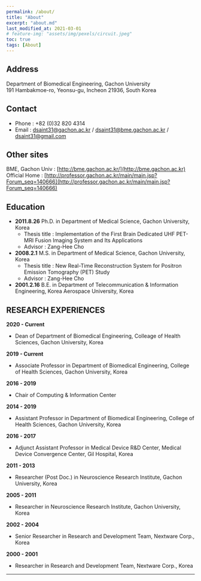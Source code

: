 ```yaml
---
permalink: /about/
title: "About"
excerpt: "about.md"
last_modified_at: 2021-03-01
# feature-img: "assets/img/pexels/circuit.jpeg"
toc: true
tags: [About]
---
```


## Address 

Department of Biomedical Engineering, Gachon University <br/>
191 Hambakmoe-ro, Yeonsu-gu, Incheon 21936, South Korea


## Contact

* Phone : +82 (0)32 820 4314
* Email : [dsaint31@gachon.ac.kr](dsaint31@gachon.ac.kr) / [dsaint31@bme.gachon.ac.kr](dsaint31@bme.gachon.ac.kr) / [dsaint31@gmail.com](dsaint31@gmail.com)

## Other sites
BME, Gachon Univ : [http://bme.gachon.ac.kr/](http://bme.gachon.ac.kr)
Official Home : [http://professor.gachon.ac.kr/main/main.jsp?Forum_seq=140666](http://professor.gachon.ac.kr/main/main.jsp?Forum_seq=140666)

## Education

* **2011.8.26** Ph.D. in Department of Medical Science, Gachon University, Korea
  * Thesis title : Implementation of the First Brain Dedicated UHF PET-MRI Fusion Imaging System and Its Applications
  * Advisor : Zang-Hee Cho
* **2008.2.1** M.S. in Department of Medical Science, Gachon University, Korea
  * Thesis title : New Real-Time Reconstruction System for Positron Emission Tomography (PET) Study
  * Advisor : Zang-Hee Cho
* **2001.2.16**	B.E. in Department of  Telecommunication & Information Engineering, Korea Aerospace University, Korea
 
## RESEARCH EXPERIENCES

**2020 - Current**
* Dean of Department of Biomedical Engineering, Colleage of Health Sciences, Gachon University, Korea

**2019 - Current**
* Associate Professor in Department of Biomedical Engineering, College of Health Sciences, Gachon University, Korea

**2016 - 2019**
* Chair of Computing & Information Center

**2014 - 2019**	
* Assistant Professor in Department of Biomedical Engineering, College of Health Sciences, Gachon University, Korea

**2016 - 2017**	
* Adjunct Assistant Professor in Medical Device R&D Center, Medical Device Convergence Center, Gil Hospital, Korea

**2011 - 2013**	
* Researcher (Post Doc.) in Neuroscience Research Institute, Gachon University, Korea

**2005 - 2011**	
* Researcher in Neuroscience Research Institute, Gachon University, Korea

**2002 - 2004**	
* Senior Researcher in Research and Development Team, Nextware Corp., Korea

**2000 - 2001**	
* Researcher in Research and Development Team, Nextware Corp., Korea

---
